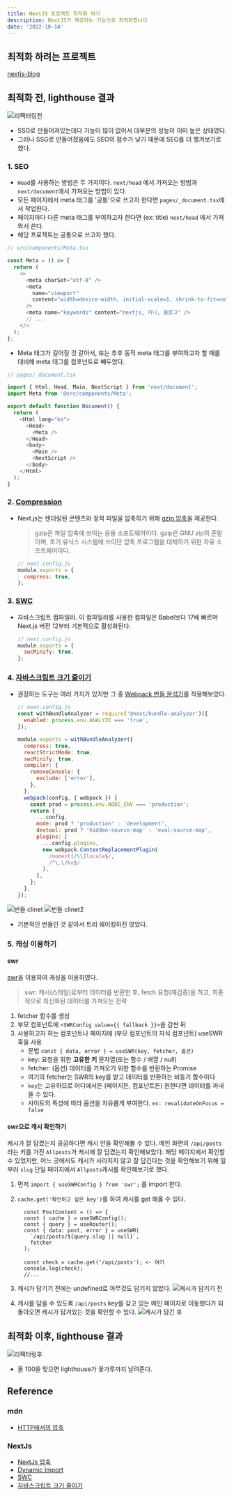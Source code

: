 ```yaml
---
title: NextJS 프로젝트 최적화 하기
description: NextJS가 제공하는 기능으로 최적화합니다
date: '2022-10-14'
---
```


## 최적화 하려는 프로젝트

[nextjs-blog](nextjs-blog-challenge.vercel.app)

## 최적화 전, lighthouse 결과

![리팩터링전](https://uhgenie7.github.io/assets/images/before-refactor-e1fd72f6bcda37d65bad51bef50d4c49.png)

- SSG로 만들어져있는데다 기능이 많이 없어서 대부분의 성능이 이미 높은 상태였다.
- 그러나 SSG로 만들어졌음에도 SEO의 점수가 낮기 때문에 SEO를 더 챙겨보기로 했다.

### 1. SEO

- `Head`를 사용하는 방법은 두 가지이다. `next/head` 에서 가져오는 방법과 `next/document`에서 가져오는 방법이 있다.
- 모든 페이지에서 meta 태그를 '공틍'으로 쓰고자 한다면 `pages/_document.tsx`에서 작업한다.
- 페이지마다 다른 meta 태그를 부여하고자 한다면 (ex: title) `next/head` 에서 가져와서 쓴다.
- 해당 프로젝트는 공통으로 쓰고자 했다.

```js
// src/components/Meta.tsx

const Meta = () => {
  return (
    <>
      <meta charSet="utf-8" />
      <meta
        name="viewport"
        content="width=device-width, initial-scale=1, shrink-to-fit=no"
      />
      <meta name="keywords" content="nextjs, 지니, 블로그" />
      // ...
    </>
  );
};
```

- Meta 태그가 길어질 것 같아서, 또는 추후 동적 meta 태그를 부여하고자 할 때를 대비해 meta 태그를 컴포넌트로 빼두었다.

```js
// pages/_document.tsx

import { Html, Head, Main, NextScript } from 'next/document';
import Meta from '@src/components/Meta';

export default function Document() {
  return (
    <Html lang="ko">
      <Head>
        <Meta />
      </Head>
      <body>
        <Main />
        <NextScript />
      </body>
    </Html>
  );
}
```

### 2. [Compression](https://nextjs.org/docs/api-reference/next.config.js/compression)

- Next.js는 렌더링된 콘텐츠와 정적 파일을 압축하기 위해 [gzip 압축](https://www.rfc-editor.org/rfc/rfc6713#section-3)을 제공한다.

  > gzip은 파일 압축에 쓰이는 응용 소프트웨어이다. gzip은 GNU zip의 준말이며, 초기 유닉스 시스템에 쓰이던 압축 프로그램을 대체하기 위한 자유 소프트웨어이다.

  ```js
  // next.config.js
  module.exports = {
    compress: true,
  };
  ```

### 3. [SWC](https://nextjs.org/docs/advanced-features/compiler)

- 자바스크립트 컴파일러. 이 컴파일러를 사용한 컴파일은 Babel보다 17배 빠르며 Next.js 버전 12부터 기본적으로 활성화된다.

  ```js
  // next.config.js
  module.exports = {
    swcMinify: true,
  };
  ```

### 4. [자바스크립트 크기 줄이기](https://nextjs.org/docs/going-to-production#reducing-javascript-size)

- 권장하는 도구는 여러 가지가 있지만 그 중 [Webpack 번들 분석기](https://github.com/vercel/next.js/tree/canary/packages/next-bundle-analyzer)를 적용해보았다.

  ```js
  // next.config.js
  const withBundleAnalyzer = require('@next/bundle-analyzer')({
    enabled: process.env.ANALYZE === 'true',
  });

  module.exports = withBundleAnalyzer({
    compress: true,
    reactStrictMode: true,
    swcMinify: true,
    compiler: {
      removeConsole: {
        exclude: ['error'],
      },
    },
    webpack(config, { webpack }) {
      const prod = process.env.NODE_ENV === 'production';
      return {
        ...config,
        mode: prod ? 'production' : 'development',
        devtool: prod ? 'hidden-source-map' : 'eval-source-map',
        plugins: [
          ...config.plugins,
          new webpack.ContextReplacementPlugin(
            /moment[/\\]locale$/,
            /^\.\/ko$/
          ),
        ],
      };
    },
  });
  ```

![번들 clinet](https://uhgenie7.github.io/assets/images/bundle-8b9970c3fc3095adf18028a948b043dd.png)
![번들 clinet2](https://uhgenie7.github.io/assets/images/bundle2-cfeebeb0440d579ec7dad89d017a604a.png)

- 기본적인 번들인 것 같아서 트리 쉐이킹하진 않았다.

### 5. 캐싱 이용하기

#### swr

[swr](https://swr.vercel.app/ko)을 이용하여 캐싱을 이용하였다.

> swr: 캐시(스태일)로부터 데이터를 반환한 후, fetch 요청(재검증)을 하고, 최종적으로 최신화된 데이터를 가져오는 전략

1. fetcher 함수를 생성
2. 부모 컴포넌트에 `<SWRConfig value={{ fallback }}>`을 감싼 뒤
3. 사용하고자 하는 컴포넌트나 페이지에 (부모 컴포넌트의 자식 컴포넌트) useSWR 훅을 사용
   - 문법 `const { data, error } = useSWR(key, fetcher, 옵션)`
   - key: 요청을 위한 **고유한 키** 문자열(또는 함수 / 배열 / null)
   - fetcher: (옵션) 데이터를 가져오기 위한 함수를 반환하는 Promise
   - 여기의 fetcher는 SWR의 key를 받고 데이터를 반환하는 비동기 함수이다
   - `key`는 고유하므로 어디에서든 (페이지든, 컴포넌트든) 원한다면 데이터를 꺼내쓸 수 있다.
   - 사이트의 특성에 따라 옵션을 자유롭게 부여한다. `ex: revalidateOnFocus = false`

#### swr으로 캐시 확인하기

캐시가 잘 담겼는지 궁금하다면 캐시 안을 확인해볼 수 있다.
메인 화면의 `/api/posts`라는 키를 가진 `Allposts`가 캐시에 잘 담겼는지 확인해보았다. 해당 페이지에서 확인할 수 있었지만, 어느 곳에서도 캐시가 사라지지 않고 잘 담긴다는 것을 확인해보기 위해 일부러 `slug` 단일 페이지에서 `Allposts`캐시를 확인해보기로 했다.

1. 먼저 `import { useSWRConfig } from 'swr';` 를 import 한다.
2. `cache.get('확인하고 싶은 key')`를 하여 캐시를 get 해올 수 있다.

   ```tsx
     const PostContent = () => {
     const { cache } = useSWRConfig();
     const { query } = useRouter();
     const { data: post, error } = useSWR(
       `/api/posts/${query.slug || null}`,
       fetcher
     );

     const check = cache.get('/api/posts'); <- 여기
     console.log(check);
     //...
   ```

3. 캐시가 담기기 전에는 undefined로 아무것도 담기지 않았다.
   ![캐시가 담기기 전](https://uhgenie7.github.io/assets/images/cashetest1-f82b4faff964373ba1630e1440462350.png)
4. 캐시를 담을 수 있도록 `/api/posts` key를 갖고 있는 메인 페이지로 이동했다가 되돌아오면 캐시가 담겨있는 것을 확인할 수 있다.
   ![캐시가 담긴 후](https://uhgenie7.github.io/assets/images/cashetest2-15024cebe2f645a72ab9f51c8f4ce424.png)

## 최적화 이후, lighthouse 결과

![리팩터링후](https://uhgenie7.github.io/assets/images/after-refactor-ab5d8d85b2a289a0edbd92ce5ee99ac8.png)

- 올 100을 맞으면 lighthouse가 꽃가루까지 날려준다.

## Reference

### mdn

- [HTTP에서의 압축](https://developer.mozilla.org/ko/docs/Web/HTTP/Compression)

### NextJs

- [NextJs 압축](https://nextjs.org/docs/api-reference/next.config.js/compression)
- [Dynamic Import](https://nextjs.org/docs/advanced-features/dynamic-import)
- [SWC](https://nextjs.org/docs/advanced-features/compiler)
- [자바스크립트 크기 줄이기](https://nextjs.org/docs/going-to-production#reducing-javascript-size)

